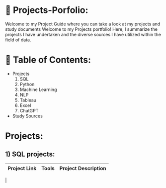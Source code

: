 # 🔔 Projects-Porfolio:
Welcome to my Project Guide where you can take a look at my projects and study documents
Welcome to my Projects portfolio!
Here, I summarize the projects I have undertaken and the diverse sources I have utilized within the field of data.

# 🔎 Table of Contents:
* Projects
    1) SQL
    2) Python
    3) Machine Learning
    4) NLP
    5) Tableau
    6) Excel
    7) ChatGPT
* Study Sources
    
# Projects:
## 1) SQL projects:
| Project Link | Tools | Project Description | 
|---|---|---|
|


